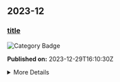 
<h2>2023-12</h2>

<div class="arxiv-entry">
  <h3><a href="id">title</a></h3>
  <img alt="Category Badge" src="https://img.shields.io/badge/category-8A2BE2">
  <p><b>Published on:</b> 2023-12-29T16:10:30Z</p>
  <details>
    <summary>More Details</summary>
    <p><b>Authors:</b> name</p>
    <p><b>Summary:</b> summary</p>
  </details>
</div>

